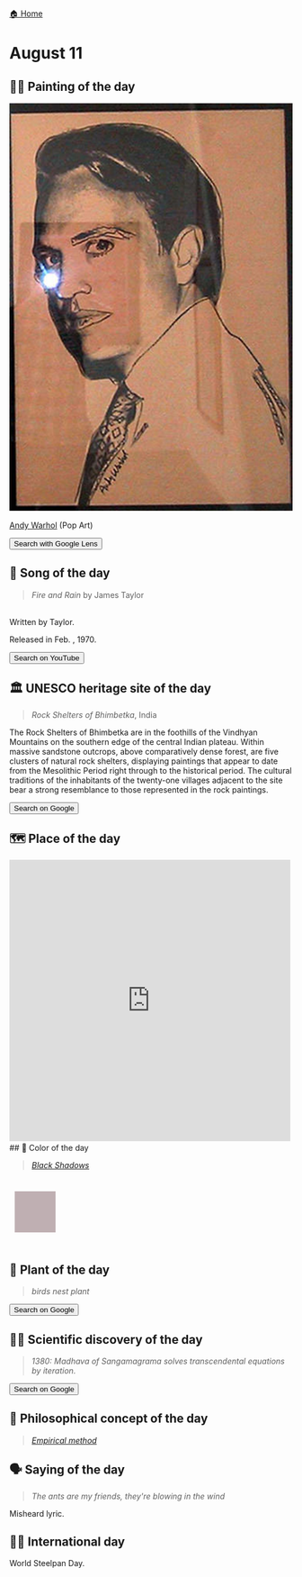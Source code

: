 
[🏠 Home](../../index.md)

# August 11

## 🧑‍🎨 Painting of the day

<img width="600" src="../img/Andy_Warhol_3.jpg">

[Andy Warhol](https://en.wikipedia.org/wiki/Andy_Warhol) (Pop Art)

<button class="btn btn-success"
onclick=" window.open('https://lens.google.com/uploadbyurl?url=https://iretes.github.io/one-a-day/data/img/Andy_Warhol_3.jpg','_blank')">
Search with Google Lens
</button>

## 🎼 Song of the day

> *Fire and Rain*
by James Taylor

<br />Written by Taylor.

Released in Feb. , 1970.

<button class="btn btn-success"
onclick=" window.open('http://www.youtube.com/search?q=Fire and Rain by James Taylor','_blank')">
Search on YouTube
</button>

## 🏛️ UNESCO heritage site of the day

> *Rock Shelters of Bhimbetka*, India

<p>The Rock Shelters of Bhimbetka are in the foothills of the Vindhyan Mountains on the southern edge of the central Indian plateau. Within massive sandstone outcrops, above comparatively dense forest, are five clusters of natural rock shelters, displaying paintings that appear to date from the Mesolithic Period right through to the historical period. The cultural traditions of the inhabitants of the twenty-one villages adjacent to the site bear a strong resemblance to those represented in the rock paintings.</p>

<button class="btn btn-success"
onclick=" window.open('http://www.google.com/search?q=Rock Shelters of Bhimbetka','_blank')">
Search on Google
</button>

## 🗺️ Place of the day

<iframe
src="https://www.mapcrunch.com"
name="mapcrunch"
width="500"
height="500"
allowTransparency="true"
scrolling="no"
frameborder="0"
>
</iframe>
## 🎨 Color of the day

> *[Black Shadows](https://en.wikipedia.org/wiki/List_of_Crayola_crayon_colors#Heads_&#39;n_Tails)*

<div style="color:#BFAFB2; font-size: 100px;">&#9632;</div>

## 🌿 Plant of the day

> *birds nest plant*

<button class="btn btn-success"
onclick=" window.open('http://www.google.com/search?q=birds nest plant','_blank')">
Search on Google
</button>

## 🧑‍🔬 Scientific discovery of the day

> *1380: Madhava of Sangamagrama solves transcendental equations by iteration.*

<button class="btn btn-success"
onclick=" window.open('http://www.google.com/search?q=1380: Madhava of Sangamagrama solves transcendental equations by iteration.','_blank')">
Search on Google
</button>

## 💭 Philosophical concept of the day

> *[Empirical method](https://en.wikipedia.org/wiki/Empirical_method)*

## 🗣️ Saying of the day

> *The ants are my friends, they're blowing in the wind*

Misheard lyric.

## 🏳️‍🌈 International day

World Steelpan Day.